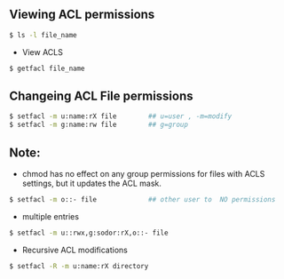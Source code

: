## Viewing ACL permissions
```sh
$ ls -l file_name
```
- View ACLS
```sh
$ getfacl file_name
```
## Changeing ACL File permissions
```sh  
$ setfacl -m u:name:rX file        ## u=user , -m=modify   
$ setfacl -m g:name:rw file        ## g=group  
```
## Note:
- chmod has no effect on any group permissions for files with ACLS settings, but it updates the ACL mask.
```sh
$ setfacl -m o::- file             ## other user to  NO permissions
```
- multiple entries
```sh
$ setfacl -m u::rwx,g:sodor:rX,o::- file
```
- Recursive ACL modifications
```sh
$ setfacl -R -m u:name:rX directory
```   
